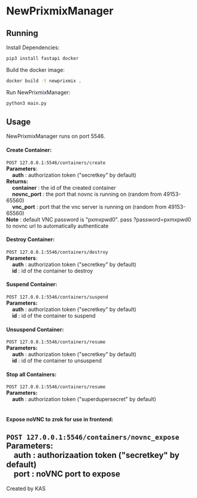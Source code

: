# NewPrixmixManager

## Running

Install Dependencies:
```bash
pip3 install fastapi docker
```
Build the docker image:
```bash
docker build -t newprixmix .
```
Run NewPrixmixManager:
```bash
python3 main.py
```

## Usage
NewPrixmixManager runs on port 5546.

#### Create Container:
`POST 127.0.0.1:5546/containers/create`<br>
**Parameters**:<br>
&nbsp;&nbsp;&nbsp;&nbsp;**auth** : authorization token ("secretkey" by default)<br>
**Returns:**<br>
&nbsp;&nbsp;&nbsp;&nbsp;**container** : the id of the created container<br>
&nbsp;&nbsp;&nbsp;&nbsp;**novnc_port** : the port that novnc is running on (random from 49153-65560)<br>
&nbsp;&nbsp;&nbsp;&nbsp;**vnc_port** : port that the vnc server is running on (random from 49153-65560)<br>
**Note** : default VNC password is "pxmxpwd0". pass ?password=pxmxpwd0 to novnc url to automatically authenticate
#### Destroy Container:<br>
`POST 127.0.0.1:5546/containers/destroy`<br>
**Parameters**:<br>
&nbsp;&nbsp;&nbsp;&nbsp;**auth** : authorization token ("secretkey" by default)<br>
&nbsp;&nbsp;&nbsp;&nbsp;**id** : id of the container to destroy<br>
#### Suspend Container:
`POST 127.0.0.1:5546/containers/suspend`<br>
**Parameters:**<br>
&nbsp;&nbsp;&nbsp;&nbsp;**auth** : authorization token ("secretkey" by default)<br>
&nbsp;&nbsp;&nbsp;&nbsp;**id** : id of the container to suspend<br>
#### Unsuspend Container:
`POST 127.0.0.1:5546/containers/resume`<br>
**Parameters:**<br>
&nbsp;&nbsp;&nbsp;&nbsp;**auth** : authorization token ("secretkey" by default)<br>
&nbsp;&nbsp;&nbsp;&nbsp;**id** : id of the container to unsuspend<br>
#### Stop all Containers:
`POST 127.0.0.1:5546/containers/resume`<br>
**Parameters:**<br>
&nbsp;&nbsp;&nbsp;&nbsp;**auth** : authorization token ("superdupersecret" by default)<br><br>
#### Expose noVNC to zrok for use in frontend:
`POST 127.0.0.1:5546/containers/novnc_expose`<br>
**Parameters:**<br>
&nbsp;&nbsp;&nbsp;&nbsp;**auth** : authorizaation token ("secretkey" by default)<br>
&nbsp;&nbsp;&nbsp;&nbsp;**port** : noVNC port to expose<br>
---
Created by KAS
